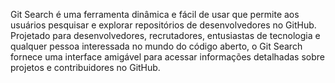 Git Search é uma ferramenta dinâmica e fácil de usar que permite aos usuários pesquisar e explorar repositórios de desenvolvedores no GitHub. Projetado para desenvolvedores, recrutadores, entusiastas de tecnologia e qualquer pessoa interessada no mundo do código aberto, o Git Search fornece uma interface amigável para acessar informações detalhadas sobre projetos e contribuidores no GitHub.  
